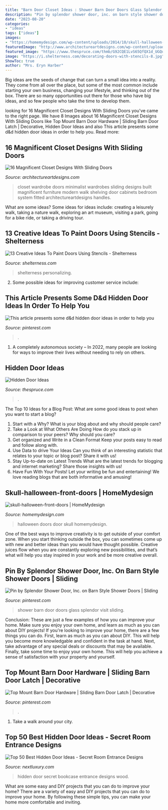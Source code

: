 ```yaml
---
title: "Barn Door Closet Ideas : Shower Barn Door Doors Glass Splendor Visit Sliding"
description: "Pin by splendor shower door, inc. on barn style shower doors"
date: "2023-08-20"
categories:
- "ideas"
tags: ["ideas"]
images:
- "https://homemydesign.com/wp-content/uploads/2014/10/skull-halloween-front-doors.jpg"
featuredImage: "http://www.architectureartdesigns.com/wp-content/uploads/2016/06/7-13.jpg"
featured_image: "https://www.thespruce.com/thmb/G92CQE1LvS65QfQX1d_UGQuvSe8=/798x1198/filters:fill(auto,1)/PeterPennoyerArchiects_HiddenLibraryDoor__JonathanWallen-2bfd46c38bf24ae09cb7db1f8484991d.jpg"
image: "https://i.shelterness.com/decorating-doors-with-stencils-8.jpg"
ShowToc: true
author: "Mrs. Eryn Harber"
---
```



Big ideas are the seeds of change that can turn a small idea into a reality. They come from all over the place, but some of the most common include starting your own business, changing your lifestyle, and thinking out of the box. There are so many opportunities out there for those who have big ideas, and so few people who take the time to develop them.

	

		
looking for 16 Magnificent Closet Designs With Sliding Doors you've came to the right page. We have 8 Images about 16 Magnificent Closet Designs With Sliding Doors like Top Mount Barn Door Hardware | Sliding Barn Door Latch | Decorative, Hidden Door Ideas and also This article presents some d&amp;d hidden door ideas in order to help you. Read more:
		
    
## 16 Magnificent Closet Designs With Sliding Doors

<img loading=lazy src="http://www.architectureartdesigns.com/wp-content/uploads/2016/06/7-13.jpg" onerror="this.onerror=null;this.src='https://tse3.mm.bing.net/th?id=OIP.unG6tXkPghubiqeFgsszRwHaLN&amp;pid=15.1';" alt="16 Magnificent Closet Designs With Sliding Doors">

_Source: architectureartdesigns.com_

>closet wardrobe doors minimalist wardrobes sliding designs built magnificent furniture modern walk shelving door cabinets bedroom system fitted architectureartdesigns handles. 

	

What are some ideas?
Some ideas for ideas include: creating a leisurely walk, taking a nature walk, exploring an art museum, visiting a park, going for a bike ride, or taking a driving tour.

    
## 13 Creative Ideas To Paint Doors Using Stencils - Shelterness

<img loading=lazy src="https://i.shelterness.com/decorating-doors-with-stencils-8.jpg" onerror="this.onerror=null;this.src='https://tse3.mm.bing.net/th?id=OIP.86p1qDZR1wOqE9Z6LBrwxgAAAA&amp;pid=15.1';" alt="13 Creative Ideas To Paint Doors Using Stencils - Shelterness">

_Source: shelterness.com_

>shelterness personalizing. 

	

2. Some possible ideas for improving customer service include: 

    
## This Article Presents Some D&amp;d Hidden Door Ideas In Order To Help You

<img loading=lazy src="https://i.pinimg.com/736x/b6/5c/39/b65c39c110fb1f2f3ab6b5a0f0688341.jpg" onerror="this.onerror=null;this.src='https://tse1.mm.bing.net/th?id=OIP.OdY7uT8UFVdYw48OMhaRigHaLH&amp;pid=15.1';" alt="This article presents some d&amp;d hidden door ideas in order to help you">

_Source: pinterest.com_

>. 

	

1. A completely autonomous society – In 2022, many people are looking for ways to improve their lives without needing to rely on others.

    
## Hidden Door Ideas

<img loading=lazy src="https://www.thespruce.com/thmb/G92CQE1LvS65QfQX1d_UGQuvSe8=/798x1198/filters:fill(auto,1)/PeterPennoyerArchiects_HiddenLibraryDoor__JonathanWallen-2bfd46c38bf24ae09cb7db1f8484991d.jpg" onerror="this.onerror=null;this.src='https://tse3.mm.bing.net/th?id=OIP.MYwhCw1rejSbkM5sc0DuAQHaLH&amp;pid=15.1';" alt="Hidden Door Ideas">

_Source: thespruce.com_

>. 

	

The Top 10 Ideas for a Blog Post: What are some good ideas to post when you want to start a blog?
1. Start with a Why?
What is your blog about and why should people care? 
2. Take a Look at What Others Are Doing
How do you stack up in comparison to your peers? Why should you care? 
3. Get organized and Write in a Clean Format
Keep your posts easy to read and follow along with. 
4. Use Data to drive Your Ideas
Can you think of an interesting statistic that relates to your topic or blog post? Share it with us! 
5. Stay Up-to-date on Latest Trends
What are the latest trends for blogging and internet marketing? Share those insights with us! 
6. Have Fun With Your Posts!
Let your writing be fun and entertaining! We love reading blogs that are both informative and amusing!

    
## Skull-halloween-front-doors | HomeMydesign

<img loading=lazy src="https://homemydesign.com/wp-content/uploads/2014/10/skull-halloween-front-doors.jpg" onerror="this.onerror=null;this.src='https://tse2.mm.bing.net/th?id=OIP.fQR3Uk9G42MFYkgewUxinAHaNK&amp;pid=15.1';" alt="skull-halloween-front-doors | HomeMydesign">

_Source: homemydesign.com_

>halloween doors door skull homemydesign. 

	

One of the best ways to improve creativity is to get outside of your comfort zone. When you start thinking outside the box, you can sometimes come up with new and better ideas than you would have thought possible. Creative juices flow when you are constantly exploring new possibilities, and that’s what will help you stay inspired in your work and be more creative overall.

    
## Pin By Splendor Shower Door, Inc. On Barn Style Shower Doors | Sliding

<img loading=lazy src="https://i.pinimg.com/736x/c8/9e/35/c89e3559105729cfbc66b5d9daa582bf.jpg" onerror="this.onerror=null;this.src='https://tse2.mm.bing.net/th?id=OIP.YfOqKJHcvfhndYCctZBKMQHaLH&amp;pid=15.1';" alt="Pin by Splendor Shower Door, Inc. on Barn Style Shower Doors | Sliding">

_Source: pinterest.com_

>shower barn door doors glass splendor visit sliding. 

	

Conclusion: These are just a few examples of how you can improve your home. Make sure you enjoy your own home, and learn as much as you can about DIY projects!
If you're looking to improve your home, there are a few things you can do. First, learn as much as you can about DIY. This will help you become more knowledgable and confident in the task at hand. Next, take advantage of any special deals or discounts that may be available. Finally, take some time to enjoy your own home. This will help you achieve a sense of satisfaction with your property and yourself.

    
## Top Mount Barn Door Hardware | Sliding Barn Door Latch | Decorative

<img loading=lazy src="https://i.pinimg.com/736x/d6/7a/69/d67a69f6d0909135dcab4c5775cf45ad.jpg" onerror="this.onerror=null;this.src='https://tse3.mm.bing.net/th?id=OIP.uuRlr9T1G5Q7yjjySvMZoAHaLi&amp;pid=15.1';" alt="Top Mount Barn Door Hardware | Sliding Barn Door Latch | Decorative">

_Source: pinterest.com_

>. 

	

1) Take a walk around your city.

    
## Top 50 Best Hidden Door Ideas - Secret Room Entrance Designs

<img loading=lazy src="http://nextluxury.com/wp-content/uploads/hinged-dark-stained-wood-bookcase-hidden-door-ideas.jpg" onerror="this.onerror=null;this.src='https://tse3.mm.bing.net/th?id=OIP.5R5774Nu5gENrjrgX3iVhQAAAA&amp;pid=15.1';" alt="Top 50 Best Hidden Door Ideas - Secret Room Entrance Designs">

_Source: nextluxury.com_

>hidden door secret bookcase entrance designs wood. 

	

What are some easy and DIY projects that you can do to improve your home?
There are a variety of easy and DIY projects that you can do to improve your home. By following these simple tips, you can make your home more comfortable and inviting.

